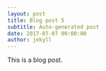 ```yaml
---
layout: post
title: Blog post 5
subtitle: Auto-generated post
date: 2017-07-07 00:00:00
author: jekyll
---
```


This is a blog post.
